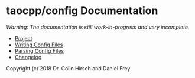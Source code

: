 # taocpp/config Documentation

*Warning: The documentation is still work-in-progress and very incomplete.*

 * [Project](https://github.com/taocpp/config)
 * [Writing Config Files](Writing-Config-Files.md)
 * [Parsing Config Files](Parsing-Config-Files.md)
 * [Changelog](Changelog.md)

Copyright (c) 2018 Dr. Colin Hirsch and Daniel Frey
